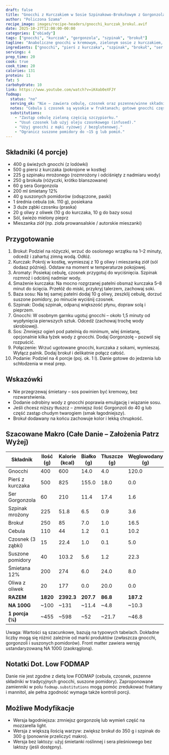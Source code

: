 ```yaml
---
draft: false
title: "Gnocchi z Kurczakiem w Sosie Szpinakowo-Brokułowym z Gorgonzolą"
author: "Policzona Szama"
recipe_image: images/recipe-headers/gnocchi_kurczak_brokul.avif
date: 2025-10-27T12:00:00-00:00
categories: ["obiady"]
tags: ["gnocchi", "kurczak", "gorgonzola", "szpinak", "brokuł"]
tagline: "Anaboliczne gnocchi w kremowym, zielonym sosie z kurczakiem, brokułem i gorgonzolą."
ingredients: ["gnocchi", "pierś z kurczaka", "szpinak", "brokuł", "ser gorgonzola", "śmietana 12%", "suszone pomidory", "oliwa z oliwek", "cebula"]
servings: 4
prep_time: 20
cook: true
cook_time: 20
calories: 131
protein: 11
fat: 5
carbohydrate: 10
link: https://www.youtube.com/watch?v=iK4ab0eXFJY
fodmap:
  status: "no"
  serving_ok: "Nie – zawiera cebulę, czosnek oraz pszenne/winne składniki w gnocchi."
  notes: "Cebula i czosnek są wysokie w fruktanach; gotowe gnocchi często zawierają mąkę pszenną. Suszone pomidory w >30 g też zwiększają FODMAP. Danie nie kwalifikuje się jako low FODMAP w standardowej porcji."
  substitutions:
    - "Zastąp cebulę zieloną częścią szczypiorku."
    - "Usuń czosnek lub użyj oleju czosnkowego (infused)."
    - "Użyj gnocchi z mąki ryżowej / bezglutenowej."
    - "Ogranicz suszone pomidory do ~15 g lub pomiń."
---
```


## Składniki (4 porcje)

- 400 g świeżych gnocchi (z lodówki)
- 500 g piersi z kurczaka (pokrojone w kostkę)
- 225 g szpinaku mrożonego (rozmrożony i odciśnięty z nadmiaru wody)
- 250 g brokuła (różyczki, krótko blanszowane)
- 60 g sera Gorgonzola
- 200 ml śmietany 12%
- 40 g suszonych pomidorów (odsączone, paski)
- 1 średnia cebula (ok. 110 g), posiekana
- 3 duże ząbki czosnku (praska)
- 20 g oliwy z oliwek (10 g do kurczaka, 10 g do bazy sosu)
- Sól, świeżo mielony pieprz
- Mieszanka ziół (np. zioła prowansalskie / autorskie mieszanki)

## Przygotowanie

1. Brokuł: Podziel na różyczki, wrzuć do osolonego wrzątku na 1–2 minuty, odcedź i zahartuj zimną wodą. Odłóż.
2. Kurczak: Pokrój w kostkę, wymieszaj z 10 g oliwy i mieszanką ziół (sól dodasz później). Odstaw na moment w temperaturze pokojowej.
3. Aromaty: Posiekaj cebulę, czosnek przygotuj do wyciśnięcia. Szpinak rozmroź i odciśnij nadmiar wody.
4. Smażenie kurczaka: Na mocno rozgrzanej patelni obsmaż kurczaka 5–8 minut do ścięcia. Przełóż do miski, przykryj talerzem, zachowaj soki.
5. Baza sosu: Na tej samej patelni dodaj 10 g oliwy, zeszklij cebulę, dorzuć suszone pomidory, po minucie wyciśnij czosnek.
6. Szpinak: Dodaj szpinak, odparuj większość płynu, dopraw solą i pieprzem.
7. Gnocchi: W osobnym garnku ugotuj gnocchi – około 1,5 minuty od wypłynięcia pierwszych sztuk. Odcedź (zachowaj trochę wody skrobiowej).
8. Sos: Zmniejsz ogień pod patelnią do minimum, wlej śmietanę, opcjonalnie kilka łyżek wody z gnocchi. Dodaj Gorgonzolę – pozwól się rozpuścić.
9. Połączenie: Wrzuć ugotowane gnocchi, kurczaka z sokami, wymieszaj. Wyłącz palnik. Dodaj brokuł i delikatnie połącz całość.
10. Podanie: Podziel na 4 porcje (poj. ok. 1 l). Danie gotowe do jedzenia lub schłodzenia w meal prep.

## Wskazówki

- Nie przegrzewaj śmietany – sos powinien być kremowy, bez rozwarstwienia.
- Dodanie odrobiny wody z gnocchi poprawia emulgację i wiązanie sosu.
- Jeśli chcesz niższy tłuszcz – zmniejsz ilość Gorgonzoli do 40 g lub część zastąp chudym twarogiem (smak łagodniejszy).
- Brokuł dodawany na końcu zachowuje kolor i lekką chrupkość.

## Szacowane Makro (Całe Danie – Założenia Patrz Wyżej)

| Składnik            | Ilość (g) | Kalorie (kcal) | Białko (g) | Tłuszcze (g) | Węglowodany (g) |
|---------------------|-----------|----------------|------------|--------------|-----------------|
| Gnocchi             | 400       | 600            | 14.0       | 4.0          | 120.0           |
| Pierś z kurczaka    | 500       | 825            | 155.0      | 18.0         | 0.0             |
| Ser Gorgonzola      | 60        | 210            | 11.4       | 17.4         | 1.6             |
| Szpinak mrożony     | 225       | 51.8           | 6.5        | 0.9          | 3.6             |
| Brokuł              | 250       | 85             | 7.0        | 1.0          | 16.5            |
| Cebula              | 110       | 44             | 1.2        | 0.1          | 10.2            |
| Czosnek (3 ząbki)   | 15        | 22.4           | 1.0        | 0.1          | 5.0             |
| Suszone pomidory    | 40        | 103.2          | 5.6        | 1.2          | 22.3            |
| Śmietana 12%        | 200       | 274            | 6.0        | 24.0         | 8.0             |
| Oliwa z oliwek      | 20        | 177            | 0.0        | 20.0         | 0.0             |
| **RAZEM**           | **1820**  | **2392.3**     | **207.7**  | **86.8**     | **187.2**       |
| **NA 100G**         | ~100      | ~131           | ~11.4      | ~4.8         | ~10.3           |
| **1 porcja (¼)**    | ~455      | ~598           | ~52        | ~21.7        | ~46.8           |

Uwaga: Wartości są szacunkowe, bazują na typowych tabelach. Dokładne liczby mogą się różnić zależnie od marki produktów (zwłaszcza gnocchi, gorgonzoli i suszonych pomidorów). Front matter zawiera wersję ustandaryzowaną NA 100G (zaokrągloną).

## Notatki Dot. Low FODMAP

Danie nie jest zgodne z dietą low FODMAP (cebula, czosnek, pszenne składniki w tradycyjnych gnocchi, suszone pomidory). Zaproponowane zamienniki w polu `fodmap.substitutions` mogą pomóc zredukować fruktany i mannitol, ale pełna zgodność wymaga także kontroli porcji.

## Możliwe Modyfikacje

- Wersja łagodniejsza: zmniejsz gorgonzolę lub wymień część na mozzarella light.
- Wersja z większą ilością warzyw: zwiększ brokuł do 350 g i szpinak do 300 g (ponownie przeliczyć makro).
- Wersja bez laktozy: użyj śmietanki roślinnej i sera pleśniowego bez laktozy (jeśli dostępny).